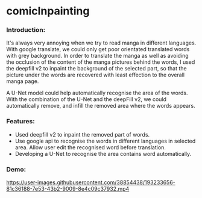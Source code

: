 # comicInpainting

### Introduction:
   It's always very annoying when we try to read manga in different languages. With google translate, we could only get poor orientated translated words with grey background. In order to translate the manga as well as avoiding the occlusion of the content of the manga pictures behind the words, I used the deepfill v2 to inpaint the background of the selected part, so that the picture under the words are recovered with least effection to the overall manga page. 

   A U-Net model could help automatically recognise the area of the words. With the combination of the U-Net and the deepFill v2, we could automatically remove, and infill the removed area where the words appears. 

### Features:
   * Used deepfill v2 to inpaint the removed part of words. 
   * Use google api to recognise the words in different languages in selected area. Allow user edit the recognised word before translation.
   * Developing a U-Net to recognise the area contains word automatically. 
   
### Demo:

https://user-images.githubusercontent.com/38854438/193233656-81c36188-7e53-43b2-9009-8e4c09c37932.mp4

